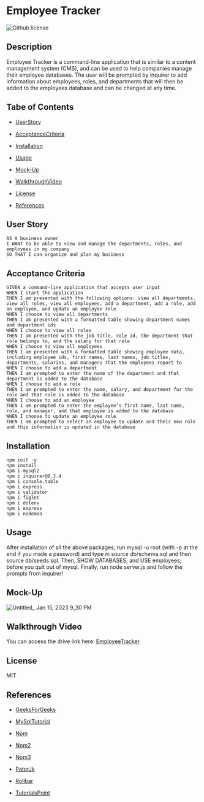 # Employee Tracker
![Github license](https://img.shields.io/badge/license-MIT-blue.svg)

## Description

Employee Tracker is a command-line application that is similar to a content management system (CMS), and can be used to help companies manage their employee databases. The user will be prompted by inquirer to add information about employees, roles, and departments that will then be added to the employees database and can be changed at any time. 

## Tabe of Contents

* [UserStory](#user-story)

* [AcceptanceCriteria](#acceptance-criteria)

* [Installation](#installation)

* [Usage](#usage)

* [Mock-Up](#mock-up)

* [WalkthroughVideo](#walkthrough-video)

* [License](#license)

* [References](#references)

## User Story

```
AS A business owner
I WANT to be able to view and manage the departments, roles, and employees in my company
SO THAT I can organize and plan my business
```

## Acceptance Criteria

```
GIVEN a command-line application that accepts user input
WHEN I start the application
THEN I am presented with the following options: view all departments, view all roles, view all employees, add a department, add a role, add an employee, and update an employee role
WHEN I choose to view all departments
THEN I am presented with a formatted table showing department names and department ids
WHEN I choose to view all roles
THEN I am presented with the job title, role id, the department that role belongs to, and the salary for that role
WHEN I choose to view all employees
THEN I am presented with a formatted table showing employee data, including employee ids, first names, last names, job titles, departments, salaries, and managers that the employees report to
WHEN I choose to add a department
THEN I am prompted to enter the name of the department and that department is added to the database
WHEN I choose to add a role
THEN I am prompted to enter the name, salary, and department for the role and that role is added to the database
WHEN I choose to add an employee
THEN I am prompted to enter the employee’s first name, last name, role, and manager, and that employee is added to the database
WHEN I choose to update an employee role
THEN I am prompted to select an employee to update and their new role and this information is updated in the database
```

## Installation

```
npm init -y
npm install
npm i mysql2
npm i inquirer@8.2.4
npm i console.table
npm i express
npm i validator
npm i figlet
npm i dotenv
npm i express
npm i nodemon
```

## Usage

After installation of all the above packages, run mysql -u root (with -p at the end if you made a password) and type in source db/schema.sql and then source db/seeds.sql. Then, SHOW DATABASES; and USE employees; before you quit out of mysql. Finally, run node server.js and follow the prompts from inquirer!

## Mock-Up

![Untitled_ Jan 15, 2023 9_30 PM](https://user-images.githubusercontent.com/114205917/212606032-ce1d1c29-d3b5-4c94-ae89-d160c4fa5fd9.gif)

## Walkthrough Video

You can access the drive link here: [EmployeeTracker](https://drive.google.com/file/d/1GMJVDQHlgwvVnqbJrAEskMD-5A2-F87J/view)

## License 
 MIT 

## References

* [GeeksForGeeks](https://www.geeksforgeeks.org/why-we-use-then-method-in-javascript/)

* [MySqlTutorial](https://www.mysqltutorial.org/mysql-cheat-sheet.aspx)

* [Npm](https://www.npmjs.com/package/nodemon)

* [Npm2](https://www.npmjs.com/package/mysql)

* [Npm3](https://www.npmjs.com/package/console.table)

* [PatorJk](https://patorjk.com/software/taag/#p=display&f=Graffiti&t=Employee%20Tracker)

* [Rollbar](https://rollbar.com/blog/how-to-handle-uncaught-typerror-x-is-not-a-function/)

* [TutorialsPoint](https://www.tutorialspoint.com/how-to-get-the-seed-value-of-an-identity-column-in-mysql)
